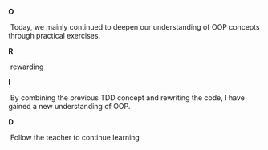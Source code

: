 **O**

​	Today, we mainly continued to deepen our understanding of OOP concepts through practical exercises.

**R**

​	rewarding

**I**

​	By combining the previous TDD concept and rewriting the code, I have gained a new understanding of OOP.

**D**

​	Follow the teacher to continue learning